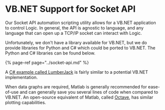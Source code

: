 # VB.NET Support for Socket API

Our Socket API automation scripting utility allows for a VB.NET application to control Logic. In general, the API is agnostic to language, and any language that can open up a TCP/IP socket can interact with Logic.

Unfortunately, we don't have a library available for VB.NET, but we do provide libraries for Python and C\# which could be ported to VB.NET. The Python and C\# libraries can be found below.

{% page-ref page="../socket-api.md" %}

A [C\# example called LumberJack](https://github.com/DuckPaddle/LumberJack-for-Saleae) is fairly similar to a potential VB.NET implementation.

When data graphs are required, Matlab is generally recommended for ease-of-use and can generally save you several lines of code when compared to VB.NET. An open-source equivalent of Matlab, called [Octave](https://www.gnu.org/software/octave/), has similar plotting capabilities. 

